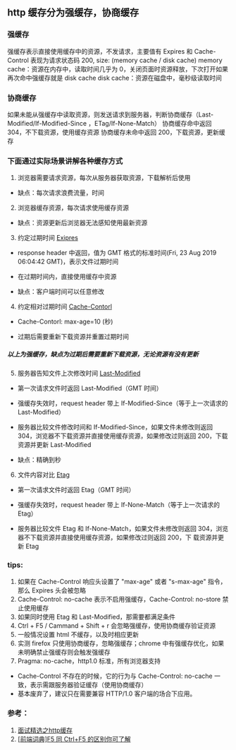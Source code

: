 ## http 缓存分为强缓存，协商缓存

### 强缓存

强缓存表示直接使用缓存中的资源，不发请求，主要值有 Expires 和 Cache-Control
表现为请求状态码 200, size: (memory cache / disk cache)
memory cache：资源在内存中，读取时间几乎为 0，关闭页面时资源释放，下次打开如果再次命中强缓存就是 disk cache
disk cache：资源在磁盘中，毫秒级读取时间

### 协商缓存

如果未能从强缓存中读取资源，则发送请求到服务器，判断协商缓存（Last-Modified/If-Modified-Since ，ETag/If-None-Match）
协商缓存命中返回 304，不下载资源，使用缓存资源
协商缓存未命中返回 200，下载资源，更新缓存

### 下面通过实际场景讲解各种缓存方式

1. 浏览器需要请求资源，每次从服务器获取资源，下载解析后使用

- 缺点：每次请求浪费流量，时间

2. 浏览器缓存资源，每次请求使用缓存资源

- 缺点：资源更新后浏览器无法感知使用最新资源

3. 约定过期时间 [Exipres](https://developer.mozilla.org/zh-CN/docs/Web/HTTP/Headers/Expires)

- response header 中返回，值为 GMT 格式的标准时间(Fri, 23 Aug 2019 06:04:42 GMT)，表示文件过期时间

- 在过期时间内，直接使用缓存中资源

- 缺点：客户端时间可以任意修改

4. 约定相对过期时间 [Cache-Contorl](https://developer.mozilla.org/zh-CN/docs/Web/HTTP/Headers/Cache-Control)

- Cache-Contorl: max-age=10 (秒)

- 过期后需要重新下载资源并重置过期时间

##### 以上为强缓存，缺点为过期后需要重新下载资源，无论资源有没有更新

5. 服务器告知文件上次修改时间 [Last-Modified](https://developer.mozilla.org/zh-CN/docs/Web/HTTP/Headers/Last-Modified)

- 第一次请求文件时返回 Last-Modified（GMT 时间）
- 强缓存失效时，request header 带上 If-Modified-Since（等于上一次请求的 Last-Modified）

- 服务器比较文件修改时间和 If-Modified-Since，如果文件未修改则返回 304，浏览器不下载资源并直接使用缓存资源，如果修改过则返回 200，下载资源并更新 Last-Modified

- 缺点：精确到秒

6. 文件内容对比 [Etag](https://developer.mozilla.org/zh-CN/docs/Web/HTTP/Headers/ETag)
- 第一次请求文件时返回 Etag（GMT 时间）

- 强缓存失效时，request header 带上 If-None-Match（等于上一次请求的 Etag）

- 服务器比较文件 Etag 和 If-None-Match，如果文件未修改则返回 304，浏览器不下载资源并直接使用缓存资源，如果修改过则返回 200，下
载资源并更新 Etag

### tips:

1. 如果在 Cache-Control 响应头设置了 "max-age" 或者 "s-max-age" 指令，那么 Expires 头会被忽略
2. Cache-Control: no-cache 表示不启用强缓存，Cache-Control: no-store 禁止使用缓存
3. 如果同时使用 Etag 和 Last-Modified，那需要都满足条件
4. Ctrl + F5 / Cammand + Shift + r 会忽略强缓存，使用协商缓存验证资源
5. 一般情况设置 html 不缓存，以及时相应更新
6. 实测 firefox 只使用协商缓存，忽略强缓存；chrome 中有强缓存优化，如果未明确禁止强缓存则会触发强缓存
7. Pragma: no-cache，http1.0 标准，所有浏览器支持

- Cache-Control 不存在的时候，它的行为与 Cache-Control: no-cache 一致，表示需跟服务器验证缓存（使用协商缓存）
- 基本废弃了，建议只在需要兼容 HTTP/1.0 客户端的场合下应用。

### 参考：

1. [面试精选之http缓存](https://juejin.im/post/5b3c87386fb9a04f9a5cb037)
2. [[前端词典]F5 同 Ctrl+F5 的区别你可了解](https://juejin.im/post/5c7d2d80518825408d6fe2aa)